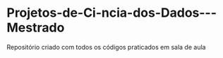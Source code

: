 # Projetos-de-Ci-ncia-dos-Dados---Mestrado
Repositório criado com todos os códigos praticados em sala de aula
